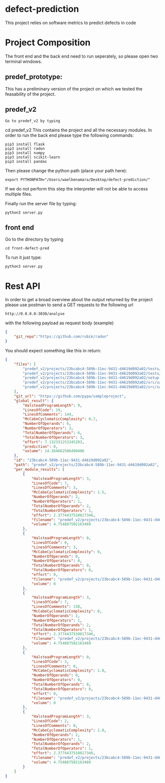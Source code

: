 # defect-prediction
This project relies on software metrics to predict defects in code
# Project Composition
The front end and the back end need to run seperately, so please open two terminal windows. 
## predef_prototype:
This has a preliminary version of the project on which we tested the feasability of the project.
## predef_v2
```
Go to predef_v2 by typing
```
cd predef_v2
This contains the project and all the necessary modules. In order to run the back end please type the following commands:
```
pip3 install flask 
pip3 install radon
pip3 install numpy
pip3 install scikit-learn
pip3 install pandas
```

Then please change the python path (place your path here):
```
export PYTHONPATH="/Users/waelbenamara/Desktop/defect-prediction/"
```
If we do not perform this step the interpreter will not be able to access multiple files.

Finally run the server file by typing:

```
python3 server.py
```
## front end
Go to the directory by typing 
```
cd front-defect-pred
```
To run it just type:
```
python3 server.py
```

# Rest API
In order to get a broad overview about the output returned by the project please use postman to send a GET requests to the following url
```
http://0.0.0.0:3030/analyse
```
with the following payload as request body (example)
```json
{
    "git_repo":"https://github.com/rubik/radon"
}
```
You should expect something like this in return:
```json
{
    "files": [
        "predef_v2/projects/23bcabc4-589b-11ec-9431-d4619d092a02/tests/test_simple.py",
        "predef_v2/projects/23bcabc4-589b-11ec-9431-d4619d092a02/tests/__init__.py",
        "predef_v2/projects/23bcabc4-589b-11ec-9431-d4619d092a02/setup.py",
        "predef_v2/projects/23bcabc4-589b-11ec-9431-d4619d092a02/src/sample/__init__.py",
        "predef_v2/projects/23bcabc4-589b-11ec-9431-d4619d092a02/src/sample/simple.py"
    ],
    "git_url": "https://github.com/pypa/sampleproject",
    "global_result": {
        "HalsteadProgramLength": 9,
        "LinesOfCode": 19,
        "LinesOfComments": 144,
        "McCabeCyclomaticComplexity": 0.7,
        "NumberOfOperands": 6,
        "NumberOfOperators": 3,
        "TotalNumberOfOperands": 6,
        "TotalNumberOfOperators": 3,
        "effort": 7.132331253245203,
        "prediction": 0,
        "volume": 14.264662506490406
    },
    "id": "23bcabc4-589b-11ec-9431-d4619d092a02",
    "path": "predef_v2/projects/23bcabc4-589b-11ec-9431-d4619d092a02",
    "per_module_results": [
        {
            "HalsteadProgramLength": 3,
            "LinesOfCode": 7,
            "LinesOfComments": 3,
            "McCabeCyclomaticComplexity": 1.5,
            "NumberOfOperands": 2,
            "NumberOfOperators": 1,
            "TotalNumberOfOperands": 2,
            "TotalNumberOfOperators": 1,
            "effort": 2.3774437510817346,
            "filename": "predef_v2/projects/23bcabc4-589b-11ec-9431-d4619d092a02/tests/test_simple.py",
            "volume": 4.754887502163469
        },
        {
            "HalsteadProgramLength": 0,
            "LinesOfCode": 0,
            "LinesOfComments": 3,
            "McCabeCyclomaticComplexity": 0,
            "NumberOfOperands": 0,
            "NumberOfOperators": 0,
            "TotalNumberOfOperands": 0,
            "TotalNumberOfOperators": 0,
            "effort": 0,
            "filename": "predef_v2/projects/23bcabc4-589b-11ec-9431-d4619d092a02/tests/__init__.py",
            "volume": 0
        },
        {
            "HalsteadProgramLength": 3,
            "LinesOfCode": 7,
            "LinesOfComments": 138,
            "McCabeCyclomaticComplexity": 0,
            "NumberOfOperands": 2,
            "NumberOfOperators": 1,
            "TotalNumberOfOperands": 2,
            "TotalNumberOfOperators": 1,
            "effort": 2.3774437510817346,
            "filename": "predef_v2/projects/23bcabc4-589b-11ec-9431-d4619d092a02/setup.py",
            "volume": 4.754887502163469
        },
        {
            "HalsteadProgramLength": 0,
            "LinesOfCode": 3,
            "LinesOfComments": 0,
            "McCabeCyclomaticComplexity": 1.0,
            "NumberOfOperands": 0,
            "NumberOfOperators": 0,
            "TotalNumberOfOperands": 0,
            "TotalNumberOfOperators": 0,
            "effort": 0,
            "filename": "predef_v2/projects/23bcabc4-589b-11ec-9431-d4619d092a02/src/sample/__init__.py",
            "volume": 0
        },
        {
            "HalsteadProgramLength": 3,
            "LinesOfCode": 2,
            "LinesOfComments": 0,
            "McCabeCyclomaticComplexity": 1.0,
            "NumberOfOperands": 2,
            "NumberOfOperators": 1,
            "TotalNumberOfOperands": 2,
            "TotalNumberOfOperators": 1,
            "effort": 2.3774437510817346,
            "filename": "predef_v2/projects/23bcabc4-589b-11ec-9431-d4619d092a02/src/sample/simple.py",
            "volume": 4.754887502163469
        }
    ]
}
```
